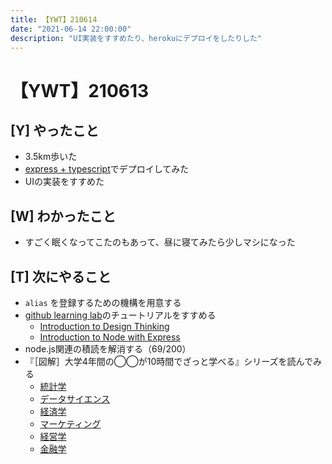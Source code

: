 ```yaml
---
title: 【YWT】210614
date: "2021-06-14 22:00:00"
description: "UI実装をすすめたり、herokuにデプロイをしたりした"
---
```


# 【YWT】210613

## [Y] やったこと

- 3.5km歩いた
- [express + typescript](https://node-ts-express.herokuapp.com/)でデプロイしてみた
- UIの実装をすすめた

## [W] わかったこと

- すごく眠くなってこたのもあって、昼に寝てみたら少しマシになった

## [T] 次にやること

- `alias` を登録するための機構を用意する
- [github learning lab](https://lab.github.com/githubtraining)のチュートリアルをすすめる
  - [Introduction to Design Thinking](https://lab.github.com/githubtraining/introduction-to-design-thinking)
  - [Introduction to Node with Express](https://lab.github.com/everydeveloper/introduction-to-node-with-express)
- node.js関連の積読を解消する（69/200）
- 『［図解］大学4年間の◯◯が10時間でざっと学べる』シリーズを読んでみる
  - [統計学](https://www.amazon.co.jp/dp/B07PXB4NN9)
  - [データサイエンス](https://www.amazon.co.jp/dp/B07XNW3TQM)
  - [経済学](https://www.amazon.co.jp/dp/B01KNLFHH6)
  - [マーケティング](https://www.amazon.co.jp/dp/B07BNC2SV3)
  - [経営学](https://www.amazon.co.jp/dp/B071SKDF3L)
  - [金融学](https://www.amazon.co.jp/dp/B07BB6Z7FW)

